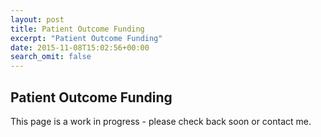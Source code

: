 ```yaml
---
layout: post
title: Patient Outcome Funding
excerpt: "Patient Outcome Funding"
date: 2015-11-08T15:02:56+00:00
search_omit: false
---
```


## Patient Outcome Funding

This page is a work in progress - please check back soon or contact me.
